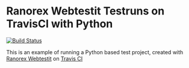 # Ranorex Webtestit Testruns on TravisCI with Python

[![Build Status](https://travis-ci.org/zewa666/rxwt-travis-sample.svg?branch=master)](https://travis-ci.org/zewa666/rxwt-travis-sample)

This is an example of running a Python based test project, created with [Ranorex Webtestit](https://www.webtestit.com) on [Travis CI](https://travis-ci.org)